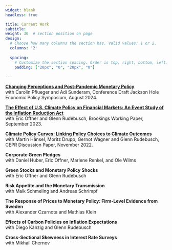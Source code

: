```yaml
---
widget: blank
headless: true

title: Current Work
subtitle:
weight: 30  # section position on page
design:
  # Choose how many columns the section has. Valid values: 1 or 2.
  columns: '2'
  
  spacing:
    # Customize the section spacing. Order is top, right, bottom, left.
    padding: ["20px", "0", "20px", "0"]  
  
---
```



**[Changing Perceptions and Post-Pandemic Monetary Policy](publication/rules-jackson-hole)**  
with Carolin Pflueger and Adi Sunderam, Conference Draft Jackson Hole Economic Policy Symposium, August 2024.

**[The Effect of U.S. Climate Policy on Financial Markets: An Event Study of the Inflation Reduction Act](publication/ira)**  
with Eric Offner and Glenn Rudebusch, Brookings Working Paper, September 2023.

**[Climate Policy Curves: Linking Policy Choices to Climate Outcomes](publication/cpc)**  
with Martin Hänsel, Moritz Drupp, Gernot Wagner and Glenn Rudebusch, CEPR
Discussion Paper, November 2022.

**Corporate Green Pledges**  
with Daniel Huber, Eric Offner, Marlene Renkel, and Ole Wilms

**Green Stocks and Monetary Policy Shocks**  
with Eric Offner and Glenn Rudebusch

**Risk Appetite and the Monetary Transmission**   
with Maik Schmeling and Andreas Schrimpf

**The Response of Prices to Monetary Policy: Firm-Level Evidence from Sweden**  
with Alexander Czarnota and Mathias Klein

**Effects of Carbon Policies on Inflation Expectations**  
with Diego Känzig and Glenn Rudebusch

**Cross-Sectional Skewness in Interest Rate Surveys**    
with Mikhail Chernov


